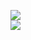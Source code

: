 [![](https://img.shields.io/badge/Made%20With-Github%20Spray-lightgrey.svg?style=for-the-badge&logo=github)](https://github.com/Annihil/github-spray#17977)  
[![](https://i.imgur.com/2DrTn0Z.gif)](https://github.com/Annihil/github-spray)